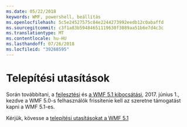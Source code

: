 ```yaml
---
ms.date: 05/22/2018
keywords: WMF, powershell, beállítás
ms.openlocfilehash: 5c5e24527575c84e2244273992eedb12c0abaffd
ms.sourcegitcommit: c3f1a83b59484651119630f3089aa51b6e7d4c3c
ms.translationtype: MT
ms.contentlocale: hu-HU
ms.lasthandoff: 07/26/2018
ms.locfileid: "39268595"
---
```

# <a name="installation-instructions"></a>Telepítési utasítások

Során továbbítani, a [fejlesztési](https://blogs.msdn.microsoft.com/powershell/2016/04/06/windows-management-framework-5-0-updates-and-wmf-5-1/) és [a WMF 5.1 kibocsátási](https://blogs.msdn.microsoft.com/powershell/2017/03/28/windows-management-framework-wmf-5-1-now-in-microsoft-update-catalog/), 2017. június 1., kezdve a WMF 5.0-s felhasználók frissítenie kell az szeretne támogatást kapni a WMF 5.1-es.

Kérjük, kövesse a [telepítési utasításokat a WMF 5.1](../5.1/install-configure.md)

